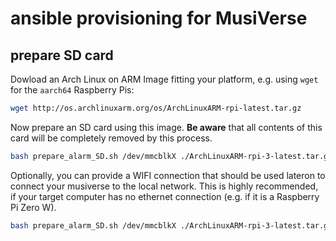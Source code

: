 # ansible provisioning for MusiVerse
## prepare SD card
Dowload an Arch Linux on ARM Image fitting your platform, e.g. using `wget` for the `aarch64` Raspberry Pis: 
```sh
wget http://os.archlinuxarm.org/os/ArchLinuxARM-rpi-latest.tar.gz
```

Now prepare an SD card using this image. **Be aware** that all contents of this card will be completely removed by this process. 

```sh
bash prepare_alarm_SD.sh /dev/mmcblkX ./ArchLinuxARM-rpi-3-latest.tar.gz
```

Optionally, you can provide a WIFI connection that should be used lateron to connect your musiverse to the local network. This is highly recommended, if your target computer has no ethernet connection (e.g. if it is a Raspberry Pi Zero W).

```sh
bash prepare_alarm_SD.sh /dev/mmcblkX ./ArchLinuxARM-rpi-3-latest.tar.gz MyFancyWifiSSID MyFancyWifiPassphrase
```
